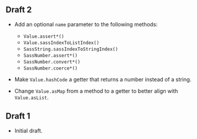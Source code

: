 ## Draft 2

- Add an optional `name` parameter to the following methods:

  - `Value.assert*()`
  - `Value.sassIndexToListIndex()`
  - `SassString.sassIndexToStringIndex()`
  - `SassNumber.assert*()`
  - `SassNumber.convert*()`
  - `SassNumber.coerce*()`

- Make `Value.hashCode` a getter that returns a number instead of a string.

- Change `Value.asMap` from a method to a getter to better align with
  `Value.asList`.

## Draft 1

- Initial draft.

